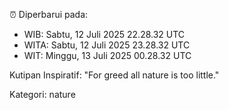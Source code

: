 ⏰ Diperbarui pada:
- WIB: Sabtu, 12 Juli 2025 22.28.32 UTC
- WITA: Sabtu, 12 Juli 2025 23.28.32 UTC
- WIT: Minggu, 13 Juli 2025 00.28.32 UTC

Kutipan Inspiratif:
"For greed all nature is too little."


Kategori: nature

